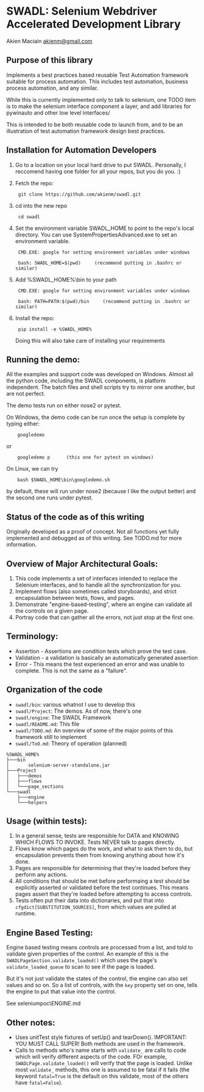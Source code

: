 # SWADL: Selenium Webdriver Accelerated Development Library
Akien Maciain akienm@gmail.com

## Purpose of this library
Implements a best practices based reusable Test Automation framework suitable for 
process automation. This includes test automation, business process automation, 
and any similar.

While this is currently implemented only to talk to selenium, one TODO item is to make
the selenium interface component a layer, and add libraries for pywinauto and other 
low level interfaces/

This is intended to be both reusable code to launch from, and to be an illustration of test automation framework design best practices.

## Installation for Automation Developers
1) Go to a location on your local hard drive to put SWADL. 
   Personally, I reccomend having one folder for all your repos, 
   but you do you. :) 


2) Fetch the repo: 

        git clone https://github.com/akienm/swadl.git
3) cd into the new repo

        cd swadl

4) Set the environment variable SWADL_HOME to point to the repo's local
   directory. You can use SystemPropertiesAdvanced.exe to set an environment 
   variable.

        CMD.EXE: google for setting environment variables under windows

        bash: SWADL_HOME=$(pwd)     (recommend putting in .bashrc or similar)

3) Add %SWADL_HOME%\bin to your path

        CMD.EXE: google for setting environment variables under windows

        bash: PATH=PATH:$(pwd)/bin     (recommend putting in .bashrc or similar)
4) Install the repo:

        pip install -e %SWADL_HOME%
    Doing this will also take care of installing your requirements

## Running the demo:
All the examples and support code was developed on Windows. Almost all the 
python code, including the SWADL components, is platform independent. The
batch files and shell scripts try to mirror one another, but are not perfect.

The demo tests run on either nose2 or pytest.

On Windows, the demo code can be run once the setup is complete by typing either:

        googledemo
or 

        googledemo p      (this one for pytest on windows)

On Linux, we can try

        bash $SWADL_HOME\bin\googledemo.sh

by default, these will run under nose2 (because I like the output better) and
the second one runs under pytest.

## Status of the code as of this writing
Originally developed as a proof of concept. Not all functions yet fully implemented and
debugged as of this writing. See TODO.md for more information.

## Overview of Major Architectural Goals:
1) This code implements a set of interfaces intended to replace the 
   Selenium interfaces, and to handle all the synchronization for you.
3) Implement flows (also sometimes called storyboards), and strict 
   encapsulation between tests, flows, and pages.
4) Demonstrate "engine-based-testing", where an engine can validate 
   all the controls on a given page.
5) Portray code that can gather all the errors, not just stop at the 
   first one.

## Terminology:
- Assertion - Assertions are condition tests which prove the test case. 
- Validation - a validation is basically an automatically generated assertion
- Error - This means the test experienced an error and was unable to complete. This is not the same as a "failure".

## Organization of the code
* `swadl/bin`: various whatnot I use to develop this
* `swadl/Project`: The demos. As of now, there's one
* `swadl/engine`: The SWADL Framework
* `swadl/README.md`: This file
* `swadl/TODO.md`: An overview of some of the major points of this framework still to implement
* `swadl/ToO.md`: Theory of operation (planned)

```
%SWADL_HOME%
├───bin
│       selenium-server-standalone.jar
├───Project
│   ├───demos
│   ├───flows
│   └───page_sections
└───swadl
    ├───engine
    └───helpers
```

## Usage (within tests):
1) In a general sense, tests are responsible for DATA and KNOWING WHICH FLOWS TO INVOKE. Tests NEVER talk to pages directly.
2) Flows know which pages do the work, and what to ask them to do, but encapsulation prevents them from knowing anything about how it's done.
3) Pages are responsible for determining that they're loaded before they perform any actions.
4) All conditions that should be met before performaing a test should be explicitly asserted or validated before the test continues. This means pages assert that they're loaded before attempting to access controls.
5) Tests often put their data into dictionaries, and put that into `cfgdict[SUBSTITUTION_SOURCES]`, from which values are pulled at runtime.

## Engine Based Testing:
Engine based testing means controls are processed from a list, and told to validate given properties of the control. An example of this is the `SWADLPageSection.validate_loaded()` which uses the page's `validate_loaded_queue` to scan to see if the page is loaded.

But it's not just validate the states of the control, the engine can also set values and so on. So a list of controls, with the `key` property set on one, tells the engine to put that value into the control.

See seleniumpoc\ENGINE.md

## Other notes:
* Uses unitTest style fixtures of setUp() and tearDown(). IMPORTANT: YOU MUST CALL SUPER! Both methods are used in the framework.
* Calls to methods who's name starts with `validate_` are calls to code which will verify different aspects of the code. FOr example, `SWADLPage.validate_loaded()` will verify that the page is loaded. Unlike most `validate_` methods, this one is assumed to be fatal if it fails (the keyword `fatal=True` is the default on this validate, most of the others have `fatal=False`).
